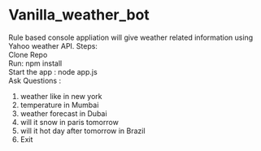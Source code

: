 # Vanilla_weather_bot  
Rule based console appliation will give weather related information using Yahoo weather API.
Steps:  
Clone Repo  
Run: npm install  
Start the app : node app.js  
Ask Questions :  
1. weather like in new york  
2. temperature in Mumbai  
3. weather forecast in Dubai  
4. will it snow in paris tomorrow  
5. will it hot day after tomorrow in Brazil  
6. Exit  
